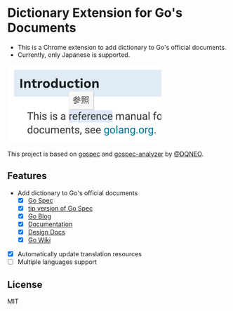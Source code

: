 # Dictionary Extension for Go's Documents

- This is a Chrome extension to add dictionary to Go's official documents.
- Currently, only Japanese is supported.

![screenshot](./images/screenshot.png)

This project is based on [gospec](https://github.com/DQNEO/gospec) and [gospec-analyzer](https://github.com/DQNEO/gospec-analyzer) by [@DQNEO](https://github.com/DQNEO).

## Features

- Add dictionary to Go's official documents
  - [x] [Go Spec](https://go.dev/ref/spec)
  - [x] [tip version of Go Spec](https://tip.golang.org/ref/spec)
  - [x] [Go Blog](https://go.dev/blog/)
  - [x] [Documentation](https://go.dev/doc/)
  - [x] [Design Docs](https://go.googlesource.com/proposal/+/refs/heads/master/design/)
  - [x] [Go Wiki](https://github.com/golang/go/wiki)
- [x] Automatically update translation resources
- [ ] Multiple languages support

## License

MIT

